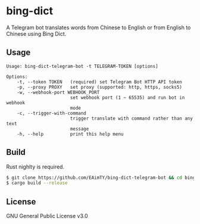 # bing-dict

A Telegram bot translates words from Chinese to English or from English to Chinese using Bing Dict.

## Usage

```
Usage: bing-dict-telegram-bot -t TELEGRAM-TOKEN [options]

Options:
    -t, --token TOKEN   (required) set Telegram Bot HTTP API token
    -p, --proxy PROXY   set proxy (supported: http, https, socks5)
    -w, --webhook-port WEBHOOK_PORT
                        set webhook port (1 ~ 65535) and run bot in webhook
                        mode
    -c, --trigger-with-command 
                        trigger translate with command rather than any text
                        message
    -h, --help          print this help menu
```

## Build

Rust nighlty is required.

```bash
$ git clone https://github.com/EAimTY/bing-dict-telegram-bot && cd bing-dict-telegram-bot
$ cargo build --release
```

## License

GNU General Public License v3.0
